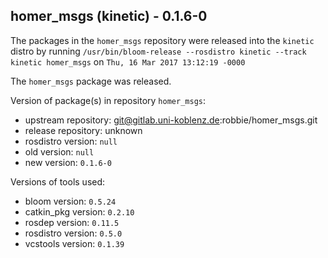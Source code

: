 ## homer_msgs (kinetic) - 0.1.6-0

The packages in the `homer_msgs` repository were released into the `kinetic` distro by running `/usr/bin/bloom-release --rosdistro kinetic --track kinetic homer_msgs` on `Thu, 16 Mar 2017 13:12:19 -0000`

The `homer_msgs` package was released.

Version of package(s) in repository `homer_msgs`:

- upstream repository: git@gitlab.uni-koblenz.de:robbie/homer_msgs.git
- release repository: unknown
- rosdistro version: `null`
- old version: `null`
- new version: `0.1.6-0`

Versions of tools used:

- bloom version: `0.5.24`
- catkin_pkg version: `0.2.10`
- rosdep version: `0.11.5`
- rosdistro version: `0.5.0`
- vcstools version: `0.1.39`


